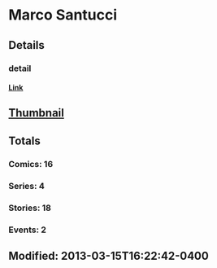 # Marco  Santucci 
## Details
### detail
#### [Link](http://marvel.com/comics/creators/9033/marco_santucci?utm_campaign=apiRef&utm_source=225578a89fc76f3d20fbffda5d17a88d)
## [Thumbnail](http://i.annihil.us/u/prod/marvel/i/mg/6/a0/4ba929963b05e.jpg)
## Totals
### Comics: 16
### Series: 4
### Stories: 18
### Events: 2
## Modified: 2013-03-15T16:22:42-0400